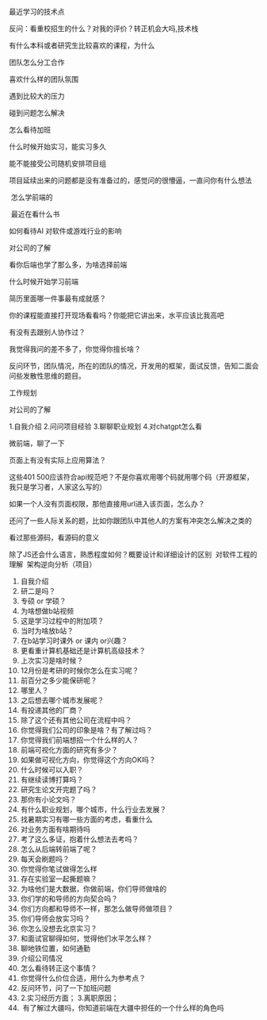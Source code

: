 最近学习的技术点

反问：看重校招生的什么？对我的评价？转正机会大吗,技术栈

有什么本科或者研究生比较喜欢的课程，为什么

团队怎么分工合作

喜欢什么样的团队氛围

遇到比较大的压力

碰到问题怎么解决

怎么看待加班

什么时候开始实习，能实习多久

能不能接受公司随机安排项目组

项目延续出来的问题都是没有准备过的，感觉问的很懵逼，一直问你有什么想法

 怎么学前端的

 最近在看什么书

如何看待AI 对软件或游戏行业的影响

对公司的了解

看你后端也学了那么多，为啥选择前端

什么时候开始学习前端

简历里面哪一件事最有成就感？

你的课程能直接打开现场看看吗？你能把它讲出来，水平应该比我高吧

有没有去跟别人协作过？

我觉得我问的差不多了，你觉得你擅长啥？

反问环节，团队情况，所在的团队的情况，开发用的框架，面试反馈，告知二面会问些发散性思维的题目。

工作规划

对公司的了解

1.自我介绍 
2.问问项目经验 
3.聊聊职业规划 
4.对chatgpt怎么看

微前端，聊了一下

页面上有没有实际上应用算法？

这些401 500应该符合api规范吧？不是你喜欢用哪个码就用哪个码（开源框架，我只是学习者，人家这么写的）

如果一个人没有页面权限，那他直接用url进入该页面，怎么办？

还问了一些人际关系的题，比如你跟团队中其他人的方案有冲突怎么解决之类的

看过那些源码，看源码的意义

除了JS还会什么语言，熟悉程度如何？概要设计和详细设计的区别 
 对软件工程的理解 
 架构逆向分析（项目）

1. 自我介绍
2. 研二是吗？
3. 专硕 or 学硕？
4. 为啥想做b站视频
5. 这是学习过程中的附加项？
6. 当时为啥放b站？
7. 在b站学习时课外 or 课内 or兴趣？
8. 更看重计算机基础还是计算机高级技术？
9. 上次实习是啥时候？
10. 12月份是考研的时候你怎么在实习呢？
11. 前百分之多少能保研呢？
12. 哪里人？
13. 之后想去哪个城市发展呢？
14. 有投递其他的厂商？
15. 除了这个还有其他公司在流程中吗？
16. 你觉得我们公司的印象是啥？有了解过吗？
17. 你觉得我们前端想招一个什么样的人？
18. 前端可视化方面的研究有多少？
19. 如果做可视化方向，你觉得这个方向OK吗？
20. 什么时候可以入职？
21. 有继续读博打算吗？
22. 研究生论文开完题了吗？
23. 那你有小论文吗？
24. 有什么职业规划，哪个城市，什么行业去发展？
25. 找暑期实习有哪一些方面的考虑，看重什么
26. 对业务方面有啥期待吗
27. 考了这么多证，抱着什么想法去考吗？
28. 怎么从后端转前端了呢？
29. 每天会刷题吗？
30. 你觉得你笔试做得怎么样
31. 存在实验室一起撕题嘛？
32. 为啥他们是大数据，你做前端，你们导师做啥的
33. 你们学的和导师的方向契合吗？
34. 你们方向都和导师不一样，那怎么做导师做项目？
35. 你们导师会放实习吗？
36. 你怎么没想去北京实习？
37. 和面试官聊得如何，觉得他们水平怎么样？
38. 聊地铁位置，如何通勤
39. 介绍公司情况
40. 怎么看待转正这个事情？
41. 你觉得什么价位合适，用什么为参考点？
42. 反问环节，问了一下加班问题
43. 2.实习经历方面； 
    3.离职原因；
44.  有了解过大疆吗，你知道前端在大疆中担任的一个什么样的角色吗
